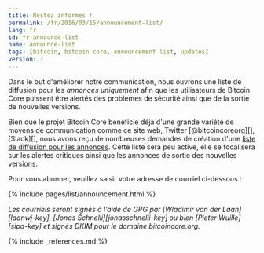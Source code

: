 ```yaml
---
title: Restez informés !
permalink: /fr/2016/03/15/announcement-list/
lang: fr
id: fr-announce-list
name: announce-list
tags: [bitcoin, bitcoin core, announcement list, updates]
version: 1
---
```

Dans le but d'améliorer notre communication, nous ouvrons une liste de diffusion pour les _annonces uniquement_ afin que les utilisateurs de Bitcoin Core puissent être alertés des problèmes de sécurité ainsi que de la sortie de nouvelles versions.

Bien que le projet Bitcoin Core bénéficie déjà d'une grande variété de moyens de communication comme ce site web, Twitter [@bitcoincoreorg][], [Slack][], nous avons reçu de nombreuses demandes de création d'une [liste de diffusion pour les annonces](/fr/list/announcements/join).  Cette liste sera peu active, elle se focalisera sur les alertes critiques ainsi que les annonces de sortie des nouvelles versions.

Pour vous abonner, veuillez saisir votre adresse de courriel ci-dessous :

{% include pages/list/announcement.html %}

_Les courriels seront signés à l’aide de GPG par [Wladimir van der Laan][laanwj-key], [Jonas Schnelli][jonasschnelli-key] ou bien [Pieter Wuille][sipa-key] et signés DKIM pour le domaine bitcoincore.org._

{% include _references.md %}
